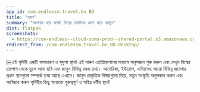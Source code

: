 ```yaml
---
app_id: com.endlessm.travel.bn_BD
title: "ভ্রমণ"
summary: "আপনার ঘরে বসেই বিশ্বের চারদিকে ভ্রমণ করে আসুন"
dist: flatpak
screenshots:
  - https://com-endless--cloud-soma-prod--shared-portal.s3.amazonaws.com/apps.304.screenshots.e4978c8e-cd45-4c78-bf68-0bad7f21260b_201810232151922828.png
redirect_from: /com.endlessm.travel.bn_BD.desktop/
---
```


<p>￼এই পৃথিবী একটি অসাধারণ ও সুদৃশ্য স্থান! এই দারুণ এ্যাপ্লিকেশনের মাধ্যমে অনুসন্ধান শুরু করুন এবং দেখুন বিশ্বের চারপাশ থেকে তুলে আনা ছবি এবং জানুন বিভিন্ন রকম তথ্য। আমেরিকা, ইউরোপ, এশিয়াসহ আরো বিভিন্ন জায়গার প্রধান স্থানগুলো সম্পর্কে তথ্য আছে এখানে। জানুন প্রাকৃতিক বিস্ময়গুলো নিয়ে, নতুন সংস্কৃতি অনুসন্ধান করুন এবং আবিষ্কার করুন পৃথিবীর কিছু অন্যতম গুরুত্বপূর্ণ ও পবিত্র ধর্মীয় স্থান!</p>
